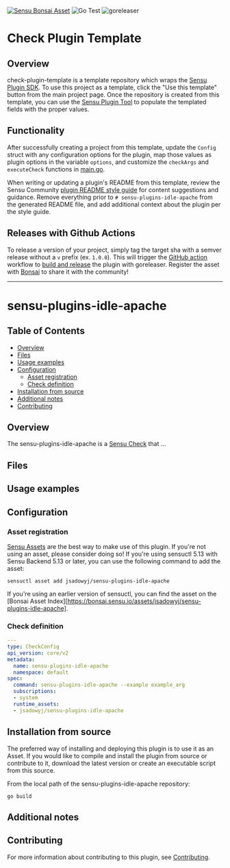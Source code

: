 [![Sensu Bonsai Asset](https://img.shields.io/badge/Bonsai-Download%20Me-brightgreen.svg?colorB=89C967&logo=sensu)](https://bonsai.sensu.io/assets/jsadowyj/sensu-plugins-idle-apache)
![Go Test](https://github.com/jsadowyj/sensu-plugins-idle-apache/workflows/Go%20Test/badge.svg)
![goreleaser](https://github.com/jsadowyj/sensu-plugins-idle-apache/workflows/goreleaser/badge.svg)

# Check Plugin Template

## Overview
check-plugin-template is a template repository which wraps the [Sensu Plugin SDK][2].
To use this project as a template, click the "Use this template" button from the main project page.
Once the repository is created from this template, you can use the [Sensu Plugin Tool][9] to
populate the templated fields with the proper values.

## Functionality

After successfully creating a project from this template, update the `Config` struct with any
configuration options for the plugin, map those values as plugin options in the variable `options`,
and customize the `checkArgs` and `executeCheck` functions in [main.go][7].

When writing or updating a plugin's README from this template, review the Sensu Community
[plugin README style guide][3] for content suggestions and guidance. Remove everything
prior to `# sensu-plugins-idle-apache` from the generated README file, and add additional context about the
plugin per the style guide.

## Releases with Github Actions

To release a version of your project, simply tag the target sha with a semver release without a `v`
prefix (ex. `1.0.0`). This will trigger the [GitHub action][5] workflow to [build and release][4]
the plugin with goreleaser. Register the asset with [Bonsai][8] to share it with the community!

***

# sensu-plugins-idle-apache

## Table of Contents
- [Overview](#overview)
- [Files](#files)
- [Usage examples](#usage-examples)
- [Configuration](#configuration)
  - [Asset registration](#asset-registration)
  - [Check definition](#check-definition)
- [Installation from source](#installation-from-source)
- [Additional notes](#additional-notes)
- [Contributing](#contributing)

## Overview

The sensu-plugins-idle-apache is a [Sensu Check][6] that ...

## Files

## Usage examples

## Configuration

### Asset registration

[Sensu Assets][10] are the best way to make use of this plugin. If you're not using an asset, please
consider doing so! If you're using sensuctl 5.13 with Sensu Backend 5.13 or later, you can use the
following command to add the asset:

```
sensuctl asset add jsadowyj/sensu-plugins-idle-apache
```

If you're using an earlier version of sensuctl, you can find the asset on the [Bonsai Asset Index][https://bonsai.sensu.io/assets/jsadowyj/sensu-plugins-idle-apache].

### Check definition

```yml
---
type: CheckConfig
api_version: core/v2
metadata:
  name: sensu-plugins-idle-apache
  namespace: default
spec:
  command: sensu-plugins-idle-apache --example example_arg
  subscriptions:
  - system
  runtime_assets:
  - jsadowyj/sensu-plugins-idle-apache
```

## Installation from source

The preferred way of installing and deploying this plugin is to use it as an Asset. If you would
like to compile and install the plugin from source or contribute to it, download the latest version
or create an executable script from this source.

From the local path of the sensu-plugins-idle-apache repository:

```
go build
```

## Additional notes

## Contributing

For more information about contributing to this plugin, see [Contributing][1].

[1]: https://github.com/sensu/sensu-go/blob/master/CONTRIBUTING.md
[2]: https://github.com/sensu/sensu-plugin-sdk
[3]: https://github.com/sensu-plugins/community/blob/master/PLUGIN_STYLEGUIDE.md
[4]: https://github.com/jsadowyj/sensu-plugins-idle-apache/blob/master/.github/workflows/release.yml
[5]: https://github.com/jsadowyj/sensu-plugins-idle-apache/actions
[6]: https://docs.sensu.io/sensu-go/latest/reference/checks/
[7]: https://github.com/sensu/check-plugin-template/blob/master/main.go
[8]: https://bonsai.sensu.io/
[9]: https://github.com/sensu/sensu-plugin-tool
[10]: https://docs.sensu.io/sensu-go/latest/reference/assets/
